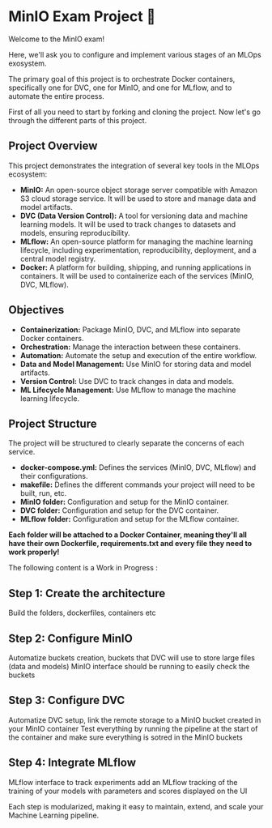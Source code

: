 # MinIO Exam Project 🚀

Welcome to the MinIO exam!

Here, we'll ask you to configure and implement various stages of an MLOps exosystem. 

The primary goal of this project is to orchestrate Docker containers, specifically one for DVC, one for MinIO, and one for MLflow, and to automate the entire process.

First of all you need to start by forking and cloning the project.
Now let's go through the different parts of this project.

## Project Overview

This project demonstrates the integration of several key tools in the MLOps ecosystem:

*   **MinIO:** An open-source object storage server compatible with Amazon S3 cloud storage service. It will be used to store and manage data and model artifacts.
*   **DVC (Data Version Control):** A tool for versioning data and machine learning models. It will be used to track changes to datasets and models, ensuring reproducibility.
*   **MLflow:** An open-source platform for managing the machine learning lifecycle, including experimentation, reproducibility, deployment, and a central model registry.
*   **Docker:** A platform for building, shipping, and running applications in containers. It will be used to containerize each of the services (MinIO, DVC, MLflow).

## Objectives

*   **Containerization:** Package MinIO, DVC, and MLflow into separate Docker containers.
*   **Orchestration:** Manage the interaction between these containers.
*   **Automation:** Automate the setup and execution of the entire workflow.
*   **Data and Model Management:** Use MinIO for storing data and model artifacts.
*   **Version Control:** Use DVC to track changes in data and models.
*   **ML Lifecycle Management:** Use MLflow to manage the machine learning lifecycle.

## Project Structure

The project will be structured to clearly separate the concerns of each service.

*   **docker-compose.yml:** Defines the services (MinIO, DVC, MLflow) and their configurations.
*   **makefile:** Defines the different commands your project will need to be built, run, etc.
*   **MinIO folder:** Configuration and setup for the MinIO container.
*   **DVC folder:** Configuration and setup for the DVC container.
*   **MLflow folder:** Configuration and setup for the MLflow container.

**Each folder will be attached to a Docker Container, meaning they'll all have their own     Dockerfile, requirements.txt and every file they need to work properly!**


The following content is a Work in Progress :

## Step 1: Create the architecture
Build the folders, dockerfiles, containers etc

## Step 2: Configure MinIO
Automatize buckets creation, buckets that DVC will use to store large files (data and models)
MinIO interface should be running to easily check the buckets

## Step 3: Configure DVC
Automatize DVC setup, link the remote storage to a MinIO bucket created in your MinIO container
Test everything by running the pipeline at the start of the container and make sure everything is sotred in the MinIO buckets

## Step 4: Integrate MLflow
MLflow interface to track experiments
add an MLflow tracking of the training of your models with parameters and scores displayed on the UI


Each step is modularized, making it easy to maintain, extend, and scale your Machine Learning pipeline. 
